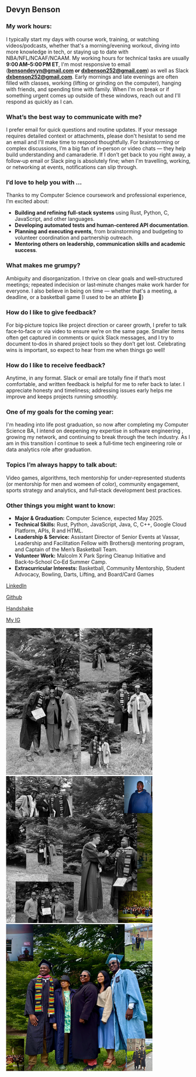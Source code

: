 ## Devyn Benson

### My work hours:
I typically start my days with course work, training, or watching videos/podcasts, whether that's a morning/evening workout, diving into more knowledge in tech, or staying up to date with NBA/NFL/NCAAF/NCAAM. My working hours for technical tasks are usually **9:00 AM–5:00 PM ET**, I'm most responsive to email (**bensondevyn@gmail.com or dxbenson252@gmail.com**) as well as Slack **dxbenson252@gmail.com**. Early mornings and late evenings are often filled with classes, working (lifting or grinding on the computer), hanging with friends, and spending time with family. When I'm on break or if something urgent comes up outside of these windows, reach out and I'll respond as quickly as I can.

### What’s the best way to communicate with me?
I prefer email for quick questions and routine updates. If your message requires detailed context or attachments, please don't hesistat to send me an email and I'll make time to respond thoughtfully. For brainstorming or complex discussions, I’m a big fan of in‑person or video chats — they help build understanding and camaraderie. If I don’t get back to you right away, a follow‑up email or Slack ping is absolutely fine; when I'm travelling, working, or networking at events, notifications can slip through.

### I’d love to help you with …
Thanks to my Computer Science coursework and professional experience, I’m excited about:

- **Building and refining full‑stack systems** using Rust, Python, C, JavaScript, and other languages.
- **Developing automated tests and human‑centered API documentation**.
- **Planning and executing events**, from brainstorming and budgeting to volunteer coordination and partnership outreach.
- **Mentoring others on leadership, communication skills and academic success**.

### What makes me grumpy?
Ambiguity and disorganization. I thrive on clear goals and well‑structured meetings; repeated indecision or last‑minute changes make work harder for everyone. I also believe in being on time — whether that's a meeting, a deadline, or a basketball game (I used to be an athlete 🏀)
### How do I like to give feedback?
For big‑picture topics like project direction or career growth, I prefer to talk face‑to‑face or via video to ensure we’re on the same page. Smaller items often get captured in comments or quick Slack messages, and I try to document to‑dos in shared project tools so they don’t get lost. Celebrating wins is important, so expect to hear from me when things go well!

### How do I like to receive feedback?
Anytime, in any format. Slack or email are totally fine if that’s most comfortable, and written feedback is helpful for me to refer back to later. I appreciate honesty and timeliness; addressing issues early helps me improve and keeps projects running smoothly.

### One of my goals for the coming year:
I'm heading into life post graduation, so now after completing my Computer Science BA, I intend on deepening my expertise in software engineering , growing my network, and continuing to break through the tech industry. As I am in this transition I continue to seek a full‑time tech engineering role or data analytics role after graduation.

### Topics I’m always happy to talk about:
Video games, algorithms, tech mentorship for under‑represented students (or mentorship for men and womeen of color), community engagement, sports strategy and analytics, and full‑stack development best practices.

### Other things you might want to know:

* **Major & Graduation:** Computer Science, expected May 2025.
* **Technical Skills:** Rust, Python, JavaScript, Java, C, C++, Google Cloud Platform, APIs, R and HTML.
* **Leadership & Service:** Assistant Director of Senior Events at Vassar, Leadership and Facilitation Fellow with Brothers@ mentoring program, and Captain of the Men’s Basketball Team.
* **Volunteer Work:** Malcolm X Park Spring Cleanup Initiative and Back‑to‑School Co‑Ed Summer Camp.
* **Extracurricular Interests:** Basketball, Community Mentorship, Student Advocacy, Bowling, Darts, Lifting, and Board/Card Games

<a href="https://www.linkedin.com/in/devyn-benson-79854121a/">LinkedIn

<a href="https://github.com/dev-benson-03">Github

<a href="https://app.joinhandshake.com/profiles/nxqchh"> Handshake

<a href="https://www.instagram.com/_devyn.b_/">My IG


<a href="https://www.instagram.com/p/DM5uFfSsyyB/"><img src="File1.jpg" height=400 /></a>
<a href="https://www.instagram.com/p/DM5tkAMpPDJ/"><img src="File2.jpg" height=400 /></a>
<a href="https://www.instagram.com/p/DM5svzfS8Lg/"><img src="File3.jpg" height=400 /></a>
